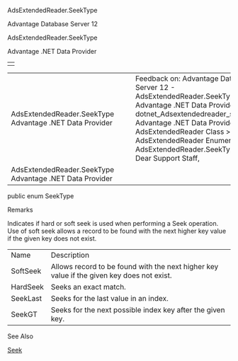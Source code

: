 AdsExtendedReader.SeekType




Advantage Database Server 12  

AdsExtendedReader.SeekType

Advantage .NET Data Provider

|  |
| --- |
|  |

|  |  |  |  |  |
| --- | --- | --- | --- | --- |
| AdsExtendedReader.SeekType  Advantage .NET Data Provider |  |  | Feedback on: Advantage Database Server 12 - AdsExtendedReader.SeekType Advantage .NET Data Provider dotnet\_Adsextendedreader\_seektype Advantage .NET Data Provider > AdsExtendedReader Class > AdsExtendedReader Enumerations > AdsExtendedReader.SeekType / Dear Support Staff, |  |
| AdsExtendedReader.SeekType  Advantage .NET Data Provider |  |  |  |  |

public enum SeekType

Remarks

Indicates if hard or soft seek is used when performing a Seek operation. Use of soft seek allows a record to be found with the next higher key value if the given key does not exist.

|  |  |
| --- | --- |
| Name | Description |
| SoftSeek | Allows record to be found with the next higher key value if the given key does not exist. |
| HardSeek | Seeks an exact match. |
| SeekLast | Seeks for the last value in an index. |
| SeekGT | Seeks for the next possible index key after the given key. |

See Also

[Seek](dotnet_adsextendedreader_seek.htm)